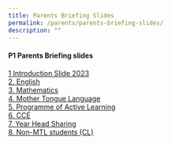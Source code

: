 ```yaml
---
title: Parents Briefing Slides
permalink: /parents/parents-briefing-slides/
description: ""
---
```

#### **P1 Parents Briefing slides**
[1 Introduction Slide 2023](/files/Parents%20Briefing%20Slides/1Parents%20Briefing%202023_Principal.pdf) <br>
[2. English]([](/files/Parents%20Briefing%20Slides/2)%20Parents%20Briefing%202023_English.pdf) <br>
[3. Mathematics]([](/files/Parents%20Briefing%20Slides/3)%20Parents%20Briefing%20P1%202023_Mathematics.pdf) <br>
[4. Mother Tongue Language]([](/files/Parents%20Briefing%20Slides/4)%20Parents%20Briefing_Mother%20Tongue.pdf) <br>
[5. Programme of Active Learning]([](/files/Parents%20Briefing%20Slides/5)%20Parents%20Briefing%20for%20P1%20Parents%202023_PAM_PAL_ALP%20%20-%20%20Compatibility%20Mode.pdf) <br>
[6. CCE]([](/files/Parents%20Briefing%20Slides/6)%20Parents%20Briefing%20for%20PAM_PAL.pdf) <br>
[7. Year Head Sharing]([](/files/Parents%20Briefing%20Slides/7)%20Parents%20Briefing_non%20Chinese.pdf) <br>
[8. Non-MTL students (CL)]([](/files/Parents%20Briefing%20Slides/8)%20Year%20Head%20Sharing.pdf) <br>